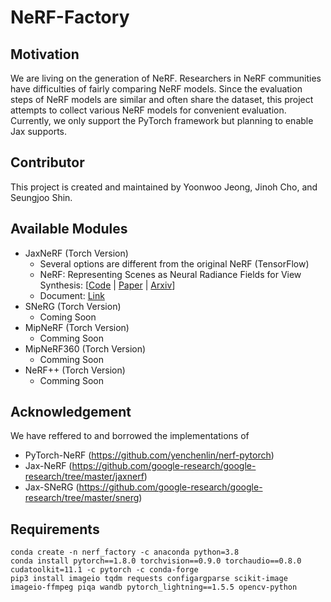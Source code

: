 # NeRF-Factory

## Motivation
We are living on the generation of NeRF. Researchers in NeRF communities have difficulties of fairly comparing NeRF models. Since the evaluation steps of NeRF models are similar and often share the dataset, this project attempts to collect various NeRF models for convenient evaluation. Currently, we only support the PyTorch framework but planning to enable Jax supports.

## Contributor
This project is created and maintained by Yoonwoo Jeong, Jinoh Cho, and Seungjoo Shin.

## Available Modules
- JaxNeRF (Torch Version) 
    - Several options are different from the original NeRF (TensorFlow)
    - NeRF: Representing Scenes as Neural Radiance Fields for View Synthesis: [[Code](https://github.com/google-research/google-research/tree/master/jaxnerf) | [Paper](https://arxiv.org/pdf/2003.08934) | [Arxiv](https://arxiv.org/abs/2003.08934)]
    - Document: [Link](./docs/jaxnerf.md)
- SNeRG (Torch Version)
    - Coming Soon
- MipNeRF (Torch Version)
    - Comming Soon
- MipNeRF360 (Torch Version)
    - Comming Soon 
- NeRF++ (Torch Version)
    - Comming Soon


## Acknowledgement

We have reffered to and borrowed the implementations of 
- PyTorch-NeRF (https://github.com/yenchenlin/nerf-pytorch)
- Jax-NeRF (https://github.com/google-research/google-research/tree/master/jaxnerf)
- Jax-SNeRG (https://github.com/google-research/google-research/tree/master/snerg)

## Requirements
```
conda create -n nerf_factory -c anaconda python=3.8
conda install pytorch==1.8.0 torchvision==0.9.0 torchaudio==0.8.0 cudatoolkit=11.1 -c pytorch -c conda-forge
pip3 install imageio tqdm requests configargparse scikit-image imageio-ffmpeg piqa wandb pytorch_lightning==1.5.5 opencv-python
```

